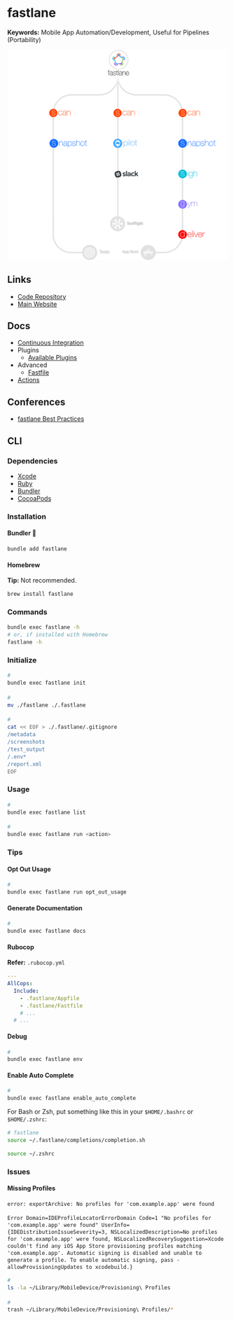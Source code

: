 # fastlane

**Keywords:** Mobile App Automation/Development, Useful for Pipelines (Portability)

![fastlane](/assets/images/fastlane/fastlane.png)

## Links

- [Code Repository](https://github.com/fastlane/fastlane)
- [Main Website](https://fastlane.tools)

## Docs

- [Continuous Integration](https://docs.fastlane.tools/best-practices/continuous-integration/)
- Plugins
  - [Available Plugins](https://docs.fastlane.tools/plugins/available-plugins)
- Advanced
  - [Fastfile](https://docs.fastlane.tools/advanced/Fastfile/)
- [Actions](./actions/README.md)

## Conferences

- [fastlane Best Practices](https://joshholtz.com/altconf-fastlane-best-practices/)

## CLI

### Dependencies

- [Xcode](/apple/xcode/README.md#cli)
- [Ruby](/ruby/README.md)
- [Bundler](/bundler.md#initialize)
- [CocoaPods](/cocoapods.md#bundler)

### Installation

#### Bundler 🌟

```sh
bundle add fastlane
```

#### Homebrew

**Tip:** Not recommended.

```sh
brew install fastlane
```

### Commands

```sh
bundle exec fastlane -h
# or, if installed with Homebrew
fastlane -h
```

### Initialize

```sh
#
bundle exec fastlane init

#
mv ./fastlane ./.fastlane

#
cat << EOF > ./.fastlane/.gitignore
/metadata
/screenshots
/test_output
/.env*
/report.xml
EOF
```

<!--
/Preview.html
/screenshots
/test_output
-->

### Usage

```sh
#
bundle exec fastlane list

#
bundle exec fastlane run <action>
```

### Tips

#### Opt Out Usage

```sh
#
bundle exec fastlane run opt_out_usage
```

#### Generate Documentation

```sh
#
bundle exec fastlane docs
```

#### Rubocop

**Refer:** `.rubocop.yml`

```yml
---
AllCops:
  Include:
    - .fastlane/Appfile
    - .fastlane/Fastfile
    # ...
  # ...
```

#### Debug

```sh
#
bundle exec fastlane env
```

#### Enable Auto Complete

```sh
#
bundle exec fastlane enable_auto_complete
```

For Bash or Zsh, put something like this in your `$HOME/.bashrc` or `$HOME/.zshrc`:

```sh
# fastlane
source ~/.fastlane/completions/completion.sh
```

```sh
source ~/.zshrc
```

### Issues

#### Missing Profiles

```log
error: exportArchive: No profiles for 'com.example.app' were found

Error Domain=IDEProfileLocatorErrorDomain Code=1 "No profiles for 'com.example.app' were found" UserInfo={IDEDistributionIssueSeverity=3, NSLocalizedDescription=No profiles for 'com.example.app' were found, NSLocalizedRecoverySuggestion=Xcode couldn't find any iOS App Store provisioning profiles matching 'com.example.app'. Automatic signing is disabled and unable to generate a profile. To enable automatic signing, pass -allowProvisioningUpdates to xcodebuild.}
```

```sh
#
ls -la ~/Library/MobileDevice/Provisioning\ Profiles

#
trash ~/Library/MobileDevice/Provisioning\ Profiles/*
```
